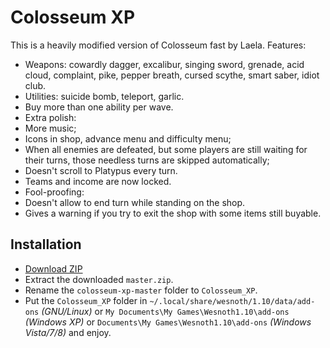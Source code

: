 Colosseum XP
============

  This is a heavily modified version of Colosseum fast by Laela. Features:

  * Weapons: cowardly dagger, excalibur, singing sword, grenade, acid cloud,
    complaint, pike, pepper breath, cursed scythe, smart saber, idiot club.
  * Utilities: suicide bomb, teleport, garlic.
  * Buy more than one ability per wave.
  * Extra polish:
   * More music;
   * Icons in shop, advance menu and difficulty menu;
   * When all enemies are defeated, but some players are still waiting for
     their turns, those needless turns are skipped automatically;
   * Doesn't scroll to Platypus every turn.
   * Teams and income are now locked.
  * Fool-proofing:
   * Doesn't allow to end turn while standing on the shop.
   * Gives a warning if you try to exit the shop with some items still
     buyable.

Installation
------------

  * [Download ZIP](https://github.com/lamefun/colosseum-xp/archive/master.zip)
  * Extract the downloaded `master.zip`.
  * Rename the `colosseum-xp-master` folder to `Colosseum_XP`.
  * Put the `Colosseum_XP` folder in `~/.local/share/wesnoth/1.10/data/add-ons`
    *(GNU/Linux)* or `My Documents\My Games\Wesnoth1.10\add-ons` *(Windows XP)*
    or `Documents\My Games\Wesnoth1.10\add-ons` *(Windows Vista/7/8)* and enjoy.
